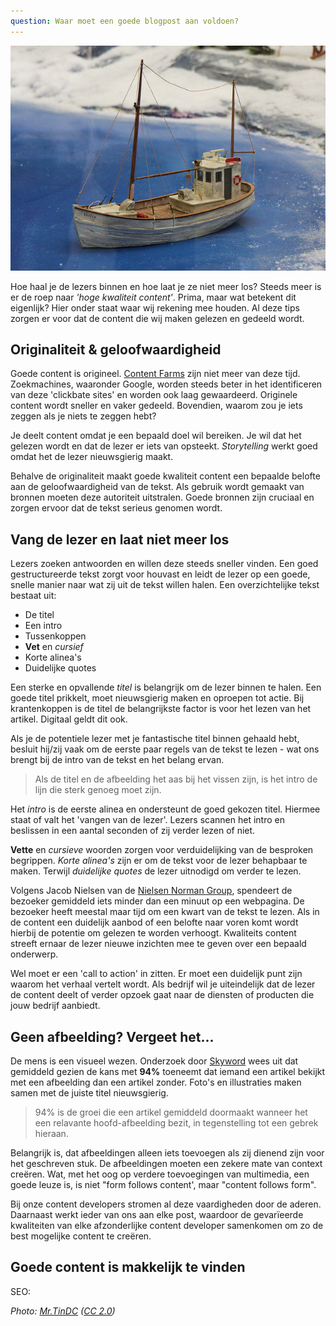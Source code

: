 ```yaml
---
question: Waar moet een goede blogpost aan voldoen?
---
```

![Fishing boat](/images/fishing-boat-medium.jpg)

Hoe haal je de lezers binnen en hoe laat je ze niet meer los? Steeds meer is er de roep naar *'hoge kwaliteit content'*. Prima, maar wat betekent dit eigenlijk? Hier onder staat waar wij rekening mee houden. Al deze tips zorgen er voor dat de content die wij maken gelezen en gedeeld wordt.

## Originaliteit & geloofwaardigheid 
Goede content is origineel. [Content Farms](https://en.wikipedia.org/wiki/Content_farm) zijn niet meer van deze tijd. Zoekmachines, waaronder Google, worden steeds beter in het identificeren van deze 'clickbate sites' en worden ook laag gewaardeerd. Originele content wordt sneller en vaker gedeeld. Bovendien, waarom zou je iets zeggen als je niets te zeggen hebt?

Je deelt content omdat je een bepaald doel wil bereiken. Je wil dat het gelezen wordt en dat de lezer er iets van opsteekt. *Storytelling* werkt goed omdat het de lezer nieuwsgierig maakt.   

Behalve de originaliteit maakt goede kwaliteit content een bepaalde belofte aan de geloofwaardigheid van de tekst. Als gebruik wordt gemaakt van bronnen moeten deze autoriteit uitstralen. Goede bronnen zijn cruciaal en zorgen ervoor dat de tekst serieus genomen wordt.

## Vang de lezer en laat niet meer los
Lezers zoeken antwoorden en willen deze steeds sneller vinden. Een goed gestructureerde tekst zorgt voor houvast en leidt de lezer op een goede, snelle manier naar wat zij uit de tekst willen halen. Een overzichtelijke tekst bestaat uit:

* De titel
* Een intro
* Tussenkoppen 
* **Vet** en *cursief*  
* Korte alinea's 
* Duidelijke quotes 

Een sterke en opvallende *titel* is belangrijk om de lezer binnen te halen. Een goede titel prikkelt, moet nieuwsgierig maken en oproepen tot actie. Bij krantenkoppen is de titel de belangrijkste factor is voor het lezen van het artikel. Digitaal geldt dit ook.

Als je de potentiele lezer met je fantastische titel binnen gehaald hebt, besluit hij/zij vaak om de eerste paar regels van de tekst te lezen - wat ons brengt bij de intro van de tekst en het belang ervan. 

> Als de titel en de afbeelding het aas bij het vissen zijn, is het intro de lijn die sterk genoeg moet zijn. 

Het *intro* is de eerste alinea en ondersteunt de goed gekozen titel. Hiermee staat of valt het 'vangen van de lezer'. Lezers scannen het intro en beslissen in een aantal seconden of zij verder lezen of niet.

**Vette** en *cursieve* woorden zorgen voor verduidelijking van de besproken begrippen. *Korte alinea's* zijn er om de tekst voor de lezer behapbaar te maken. Terwijl *duidelijke quotes* de lezer uitnodigd om verder te lezen.

Volgens Jacob Nielsen van de [Nielsen Norman Group](http://www.nngroup.com/articles/how-long-do-users-stay-on-web-pages/), spendeert de bezoeker gemiddeld iets minder dan een minuut op een webpagina. De bezoeker heeft meestal maar tijd om een kwart van de tekst te lezen. Als in de content een duidelijk aanbod of een belofte naar voren komt wordt hierbij de potentie om gelezen te worden verhoogt. Kwaliteits content streeft ernaar de lezer nieuwe inzichten mee te geven over een bepaald onderwerp. 

Wel moet er een 'call to action' in zitten. Er moet een duidelijk punt zijn waarom het verhaal vertelt wordt. Als bedrijf wil je uiteindelijk dat de lezer de content deelt of verder opzoek gaat naar de diensten of producten die jouw bedrijf aanbiedt.

## Geen afbeelding? Vergeet het...
De mens is een visueel wezen. Onderzoek door [Skyword](http://www.skyword.com/contentstandard/enterprise-marketing/skyword-study-add-images-to-improve-content-performance/) wees uit dat gemiddeld gezien de kans met **94%** toeneemt dat iemand een artikel bekijkt met een afbeelding dan een artikel zonder. Foto's en illustraties maken samen met de juiste titel nieuwsgierig.  

> 94% is de groei die een artikel gemiddeld doormaakt wanneer het een relavante hoofd-afbeelding bezit, in tegenstelling tot een gebrek hieraan.

Belangrijk is, dat afbeeldingen alleen iets toevoegen als zij dienend zijn voor het geschreven stuk. De afbeeldingen moeten een zekere mate van context creëren. Wat, met het oog op verdere toevoegingen van multimedia, een goede leuze is, is niet "form follows content', maar "content follows form".
  
Bij onze content developers stromen al deze vaardigheden door de aderen. Daarnaast werkt ieder van ons aan elke post, waardoor de gevarïeerde kwaliteiten van elke afzonderlijke content developer samenkomen om zo de best mogelijke content te creëren. 

## Goede content is makkelijk te vinden

SEO: 


*Photo: [Mr.TinDC](https://www.flickr.com/photos/mr_t_in_dc/3157822073) ([CC 2.0](https://creativecommons.org/licenses/by-nd/2.0/))*   
